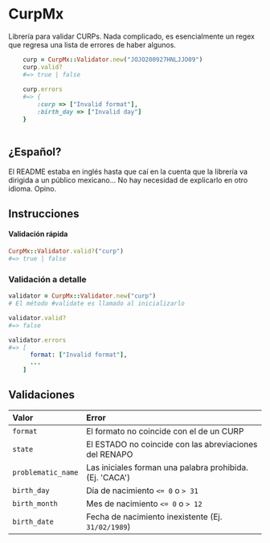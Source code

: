 # CurpMx

Librería para validar CURPs. Nada complicado, es esencialmente un regex que
regresa una lista de errores de haber algunos.

```ruby
    curp = CurpMx::Validator.new("JOJO200927HNLJJO09")
    curp.valid?
    #=> true | false
    
    curp.errors
    #=> {
        :curp => ["Invalid format"],
        :birth_day => ["Invalid day"]
    }
    
```

## ¿Español?

El README estaba en inglés hasta que caí en la cuenta que la librería va
dirigida a un público mexicano... No hay necesidad de explicarlo en otro idioma.
Opino.

## Instrucciones

#### Validación rápida

```ruby
CurpMx::Validator.valid?("curp")
#=> true | false
```

### Validación a detalle

```ruby
validator = CurpMx::Validator.new("curp")
# El método #validate es llamado al inicializarlo

validator.valid?
#=> false

validator.errors
#=> [
      format: ["Invalid format"],
      ...
    ]


```

## Validaciones

| Valor | Error |
|:--- | :---|
| `format` | El formato no coincide con el de un CURP |
| `state` | El ESTADO no coincide con las abreviaciones del RENAPO |
| `problematic_name` | Las iniciales forman una palabra prohibida. (Ej. 'CACA') |
| `birth_day` | Día de nacimiento `<= 0` o `> 31` |
| `birth_month` | Mes de nacimiento `<= 0` o `> 12` |
| `birth_date` | Fecha de nacimiento inexistente (Ej. `31/02/1989`) |

